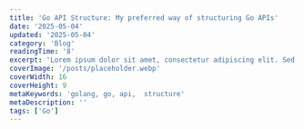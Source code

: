 ```yaml
---
title: 'Go API Structure: My preferred way of structuring Go APIs'
date: '2025-05-04'
updated: '2025-05-04'
category: 'Blog'
readingTime: '8'
excerpt: 'Lorem ipsum dolor sit amet, consectetur adipiscing elit. Sed do eiusmod tempor incididunt ut labore et dolore magna aliqua.'
coverImage: '/posts/placeholder.webp'
coverWidth: 16
coverHeight: 9
metaKeywords: 'golang, go, api,  structure'
metaDescription: ''
tags: ['Go']
---
```

